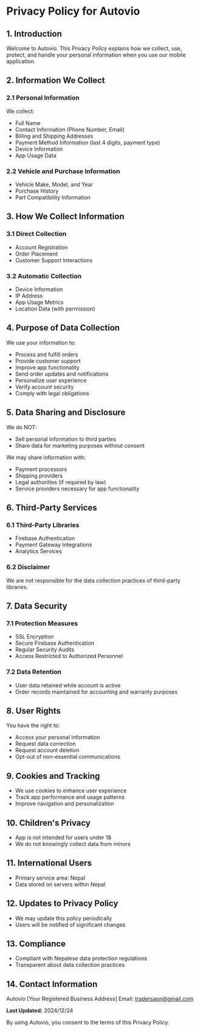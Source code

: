# Privacy Policy for Autovio

## 1. Introduction

Welcome to Autovio. This Privacy Policy explains how we collect, use, protect, and handle your personal information when you use our mobile application.

## 2. Information We Collect

### 2.1 Personal Information
We collect:
- Full Name
- Contact Information (Phone Number, Email)
- Billing and Shipping Addresses
- Payment Method Information (last 4 digits, payment type)
- Device Information
- App Usage Data

### 2.2 Vehicle and Purchase Information
- Vehicle Make, Model, and Year
- Purchase History
- Part Compatibility Information

## 3. How We Collect Information

### 3.1 Direct Collection
- Account Registration
- Order Placement
- Customer Support Interactions

### 3.2 Automatic Collection
- Device Information
- IP Address
- App Usage Metrics
- Location Data (with permission)

## 4. Purpose of Data Collection

We use your information to:
- Process and fulfill orders
- Provide customer support
- Improve app functionality
- Send order updates and notifications
- Personalize user experience
- Verify account security
- Comply with legal obligations

## 5. Data Sharing and Disclosure

We do NOT:
- Sell personal information to third parties
- Share data for marketing purposes without consent

We may share information with:
- Payment processors
- Shipping providers
- Legal authorities (if required by law)
- Service providers necessary for app functionality

## 6. Third-Party Services

### 6.1 Third-Party Libraries
- Firebase Authentication
- Payment Gateway Integrations
- Analytics Services

### 6.2 Disclaimer
We are not responsible for the data collection practices of third-party libraries.

## 7. Data Security

### 7.1 Protection Measures
- SSL Encryption
- Secure Firebase Authentication
- Regular Security Audits
- Access Restricted to Authorized Personnel

### 7.2 Data Retention
- User data retained while account is active
- Order records maintained for accounting and warranty purposes

## 8. User Rights

You have the right to:
- Access your personal information
- Request data correction
- Request account deletion
- Opt-out of non-essential communications

## 9. Cookies and Tracking

- We use cookies to enhance user experience
- Track app performance and usage patterns
- Improve navigation and personalization

## 10. Children's Privacy

- App is not intended for users under 18
- We do not knowingly collect data from minors

## 11. International Users

- Primary service area: Nepal
- Data stored on servers within Nepal

## 12. Updates to Privacy Policy

- We may update this policy periodically
- Users will be notified of significant changes

## 13. Compliance

- Compliant with Nepalese data protection regulations
- Transparent about data collection practices

## 14. Contact Information

Autovio
[Your Registered Business Address]
Email: tradersapn@gmail.com

**Last Updated:** 2024/12/24

By using Autovio, you consent to the terms of this Privacy Policy.
